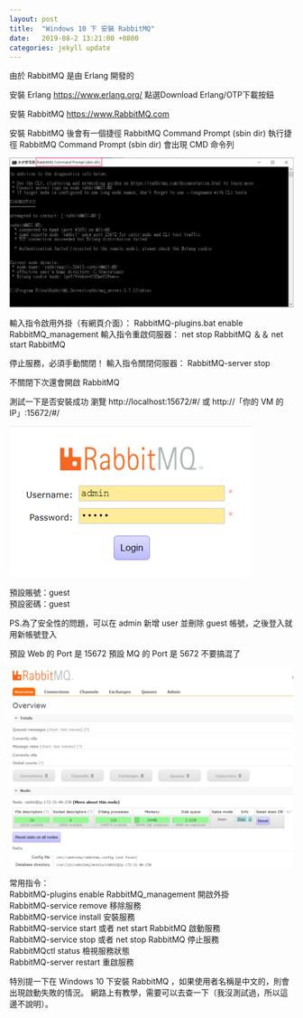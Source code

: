 ```yaml
---
layout: post
title:  "Windows 10 下 安裝 RabbitMQ"
date:   2019-08-2 13:21:00 +0800
categories: jekyll update
---
```


由於 RabbitMQ 是由 Erlang 開發的

安裝 Erlang
https://www.erlang.org/
點選Download Erlang/OTP下載按鈕

安裝 RabbitMQ
https://www.RabbitMQ.com

安裝 RabbitMQ 後會有一個捷徑 RabbitMQ Command Prompt (sbin dir)
執行捷徑 RabbitMQ Command Prompt (sbin dir)
會出現 CMD 命令列

![Alt text](/image/github.io/RabbitMQ02.png)

輸入指令啟用外掛（有網頁介面）：
RabbitMQ-plugins.bat enable RabbitMQ_management
輸入指令重啟伺服器：
net stop RabbitMQ ＆＆ net start RabbitMQ

停止服務，必須手動關閉！
輸入指令關閉伺服器：
RabbitMQ-server stop

不關閉下次還會開啟 RabbitMQ

測試一下是否安裝成功
瀏覽 http://localhost:15672/#/
或
http://「你的 VM 的 IP」:15672/#/

![Alt text](/image/github.io/RabbitMQ00.PNG)

預設賬號：guest      
預設密碼：guest

PS.為了安全性的問題，可以在 admin 新增 user 並刪除 guest 帳號，之後登入就用新帳號登入  

預設 Web 的 Port 是 15672
預設 MQ 的 Port 是 5672
不要搞混了

![Alt text](/image/github.io/RabbitMQ01.PNG)

常用指令：  
RabbitMQ-plugins enable RabbitMQ_management 開啟外掛  
RabbitMQ-service remove 移除服務  
RabbitMQ-service install 安裝服務  
RabbitMQ-service start 或者 net start RabbitMQ 啟動服務  
RabbitMQ-service stop 或者 net stop RabbitMQ 停止服務  
RabbitMQctl status 檢視服務狀態  
RabbitMQ-server restart 重啟服務  

特別提一下在 Windows 10 下安裝 RabbitMQ ，如果使用者名稱是中文的，則會出現啟動失敗的情況。
網路上有教學，需要可以去查一下（我沒測試過，所以這邊不說明）。
